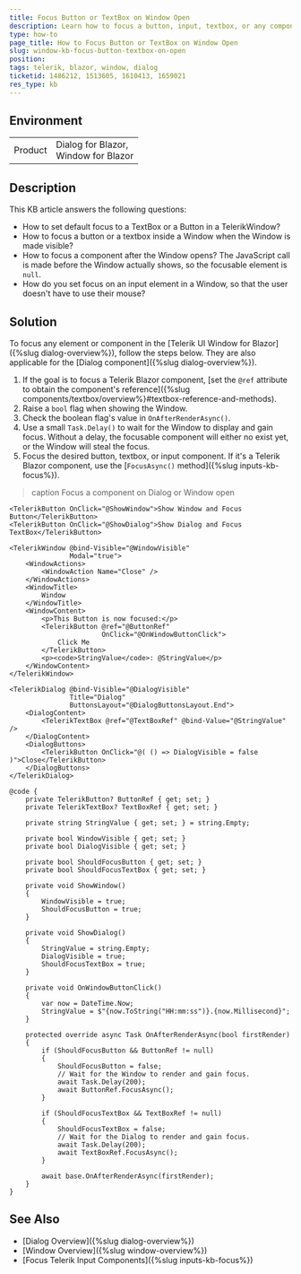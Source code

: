 ```yaml
---
title: Focus Button or TextBox on Window Open
description: Learn how to focus a button, input, textbox, or any component when the Telerik Window for Blazor opens.
type: how-to
page_title: How to Focus Button or TextBox on Window Open
slug: window-kb-focus-button-textbox-on-open
position: 
tags: telerik, blazor, window, dialog
ticketid: 1486212, 1513605, 1610413, 1659021
res_type: kb
---
```


## Environment

<table>
    <tbody>
        <tr>
            <td>Product</td>
            <td>Dialog for Blazor, <br /> Window for Blazor</td>
        </tr>
    </tbody>
</table>


## Description

This KB article answers the following questions:

* How to set default focus to a TextBox or a Button in a TelerikWindow?
* How to focus a button or a textbox inside a Window when the Window is made visible?
* How to focus a component after the Window opens? The JavaScript call is made before the Window actually shows, so the focusable element is `null`.
* How do you set focus on an input element in a Window, so that the user doesn't have to use their mouse?


## Solution

To focus any element or component in the [Telerik UI Window for Blazor]({%slug dialog-overview%}), follow the steps below. They are also applicable for the [Dialog component]({%slug dialog-overview%}).

1. If the goal is to focus a Telerik Blazor component, [set the `@ref` attribute to obtain the component's reference]({%slug components/textbox/overview%}#textbox-reference-and-methods).
1. Raise a `bool` flag when showing the Window.
1. Check the boolean flag's value in `OnAfterRenderAsync()`.
1. Use a small `Task.Delay()` to wait for the Window to display and gain focus. Without a delay, the focusable component will either no exist yet, or the Window will steal the focus.
1. Focus the desired button, textbox, or input component. If it's a Telerik Blazor component, use the [`FocusAsync()` method]({%slug inputs-kb-focus%}).

>caption Focus a component on Dialog or Window open

````CSHTML
<TelerikButton OnClick="@ShowWindow">Show Window and Focus Button</TelerikButton>
<TelerikButton OnClick="@ShowDialog">Show Dialog and Focus TextBox</TelerikButton>

<TelerikWindow @bind-Visible="@WindowVisible"
               Modal="true">
    <WindowActions>
        <WindowAction Name="Close" />
    </WindowActions>
    <WindowTitle>
        Window
    </WindowTitle>
    <WindowContent>
        <p>This Button is now focused:</p>
        <TelerikButton @ref="@ButtonRef"
                       OnClick="@OnWindowButtonClick">
            Click Me
        </TelerikButton>
        <p><code>StringValue</code>: @StringValue</p>
    </WindowContent>
</TelerikWindow>

<TelerikDialog @bind-Visible="@DialogVisible"
               Title="Dialog"
               ButtonsLayout="@DialogButtonsLayout.End">
    <DialogContent>
        <TelerikTextBox @ref="@TextBoxRef" @bind-Value="@StringValue" />
    </DialogContent>
    <DialogButtons>
        <TelerikButton OnClick="@( () => DialogVisible = false )">Close</TelerikButton>
    </DialogButtons>
</TelerikDialog>

@code {
    private TelerikButton? ButtonRef { get; set; }
    private TelerikTextBox? TextBoxRef { get; set; }

    private string StringValue { get; set; } = string.Empty;

    private bool WindowVisible { get; set; }
    private bool DialogVisible { get; set; }

    private bool ShouldFocusButton { get; set; }
    private bool ShouldFocusTextBox { get; set; }

    private void ShowWindow()
    {
        WindowVisible = true;
        ShouldFocusButton = true;
    }

    private void ShowDialog()
    {
        StringValue = string.Empty;
        DialogVisible = true;
        ShouldFocusTextBox = true;
    }

    private void OnWindowButtonClick()
    {
        var now = DateTime.Now;
        StringValue = $"{now.ToString("HH:mm:ss")}.{now.Millisecond}";
    }

    protected override async Task OnAfterRenderAsync(bool firstRender)
    {
        if (ShouldFocusButton && ButtonRef != null)
        {
            ShouldFocusButton = false;
            // Wait for the Window to render and gain focus.
            await Task.Delay(200);
            await ButtonRef.FocusAsync();
        }

        if (ShouldFocusTextBox && TextBoxRef != null)
        {
            ShouldFocusTextBox = false;
            // Wait for the Dialog to render and gain focus.
            await Task.Delay(200);
            await TextBoxRef.FocusAsync();
        }

        await base.OnAfterRenderAsync(firstRender);
    }
}
````


## See Also

* [Dialog Overview]({%slug dialog-overview%})
* [Window Overview]({%slug window-overview%})
* [Focus Telerik Input Components]({%slug inputs-kb-focus%})

